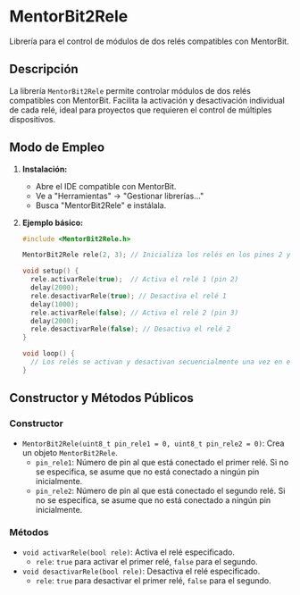 # MentorBit2Rele

Librería para el control de módulos de dos relés compatibles con MentorBit.

## Descripción

La librería `MentorBit2Rele` permite controlar módulos de dos relés compatibles con MentorBit. Facilita la activación y desactivación individual de cada relé, ideal para proyectos que requieren el control de múltiples dispositivos.

## Modo de Empleo

1.  **Instalación:**
    * Abre el IDE compatible con MentorBit.
    * Ve a "Herramientas" -> "Gestionar librerías..."
    * Busca "MentorBit2Rele" e instálala.

2.  **Ejemplo básico:**

    ```c++
    #include <MentorBit2Rele.h>

    MentorBit2Rele rele(2, 3); // Inicializa los relés en los pines 2 y 3

    void setup() {
      rele.activarRele(true);  // Activa el relé 1 (pin 2)
      delay(2000);
      rele.desactivarRele(true); // Desactiva el relé 1
      delay(1000);
      rele.activarRele(false); // Activa el relé 2 (pin 3)
      delay(2000);
      rele.desactivarRele(false); // Desactiva el relé 2
    }

    void loop() {
      // Los relés se activan y desactivan secuencialmente una vez en el setup.
    }
    ```

## Constructor y Métodos Públicos

### Constructor

* `MentorBit2Rele(uint8_t pin_rele1 = 0, uint8_t pin_rele2 = 0)`: Crea un objeto `MentorBit2Rele`.
    * `pin_rele1`: Número de pin al que está conectado el primer relé. Si no se especifica, se asume que no está conectado a ningún pin inicialmente.
    * `pin_rele2`: Número de pin al que está conectado el segundo relé. Si no se especifica, se asume que no está conectado a ningún pin inicialmente.

### Métodos

* `void activarRele(bool rele)`: Activa el relé especificado.
    * `rele`: `true` para activar el primer relé, `false` para el segundo.
* `void desactivarRele(bool rele)`: Desactiva el relé especificado.
    * `rele`: `true` para desactivar el primer relé, `false` para el segundo.
